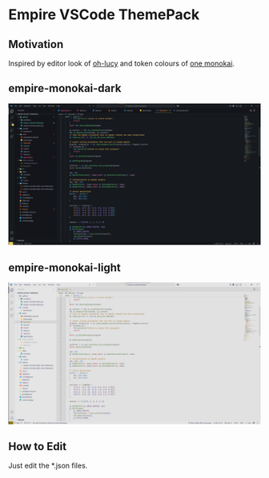 # Empire VSCode ThemePack

## Motivation

Inspired by editor look of [oh-lucy](https://github.com/hermitter/oh-lucy-vscode-theme) and token colours of [one monokai](https://github.com/azemoh/vscode-one-monokai/).

## empire-monokai-dark

![theme-ss-dark-1](https://raw.githubusercontent.com/herohiralal/empire-vscode-themepack/main/.github/empire-monokai-dark.png)

## empire-monokai-light

![theme-ss-light-1](https://raw.githubusercontent.com/herohiralal/empire-vscode-themepack/main/.github/empire-monokai-light.png)

## How to Edit

Just edit the *.json files.
